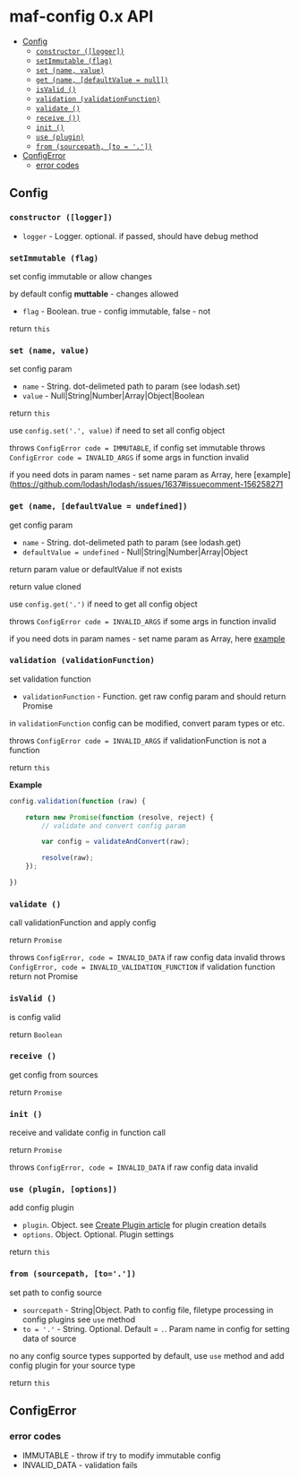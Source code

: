 # maf-config 0.x API

- [Config](#config)
    - [`constructor ([logger])`](#constructor-logger)
    - [`setImmutable (flag)`](#setimmutable-flag)
    - [`set (name, value)`](#set-name-value)
    - [`get (name, [defaultValue = null])`](#get-name-defaultvalue--null)
    - [`isValid ()`](#isvalid-)
    - [`validation (validationFunction)`](#validation-validationfunction)
    - [`validate ()`](#validate-)
    - [`receive ())`](#receive-)
    - [`init ()`](#init-)
    - [`use (plugin)`](#use-plugin)
    - [`from (sourcepath, [to = '.'])`](#from-sourcepath-to)
- [ConfigError](#configerror)
    - [error codes](error-codes)

## Config



### `constructor ([logger])`

- `logger` - Logger. optional. if passed, should have debug method



### `setImmutable (flag)`

set config immutable or allow changes

by default config **muttable** - changes allowed

- `flag` - Boolean. true - config immutable, false - not

return `this`



### `set (name, value)`

set config param

- `name` - String. dot-delimeted path to param (see lodash.set)
- `value` - Null|String|Number|Array|Object|Boolean

return `this`

use `config.set('.', value)` if need to set all config object

throws `ConfigError code = IMMUTABLE`, if config set immutable
throws `ConfigError code = INVALID_ARGS` if some args in function invalid

if you need dots in param names - set name param as Array, here [example](https://github.com/lodash/lodash/issues/1637#issuecomment-156258271



### `get (name, [defaultValue = undefined])`

get config param

- `name` - String. dot-delimeted path to param (see lodash.get)
- `defaultValue = undefined` - Null|String|Number|Array|Object

return param value or defaultValue if not exists

return value cloned

use `config.get('.')` if need to get all config object

throws `ConfigError code = INVALID_ARGS` if some args in function invalid

if you need dots in param names - set name param as Array, here [example](https://github.com/lodash/lodash/issues/1637#issuecomment-156258271)



### `validation (validationFunction)`

set validation function

- `validationFunction` - Function. get raw config param and should return Promise

in `validationFunction` config can be modified, convert param types or etc.

throws `ConfigError code = INVALID_ARGS` if validationFunction is not a function

return `this`

**Example**

```js
config.validation(function (raw) {

    return new Promise(function (resolve, reject) {
        // validate and convert config param

        var config = validateAndConvert(raw);

        resolve(raw);
    });

})
```


### `validate ()`

call validationFunction and apply config

return `Promise`

throws `ConfigError, code = INVALID_DATA` if raw config data invalid
throws `ConfigError, code = INVALID_VALIDATION_FUNCTION` if validation function return not Promise


### `isValid ()`

is config valid

return `Boolean`


### `receive ()`

get config from sources

return `Promise`



### `init ()`

receive and validate config in function call

return `Promise`

throws `ConfigError, code = INVALID_DATA` if raw config data invalid



### `use (plugin, [options])`

add config plugin

- `plugin`. Object. see [Create Plugin article](create-plugin.md) for plugin creation details
- `options`. Object. Optional. Plugin settings


return `this`



### `from (sourcepath, [to='.'])`

set path to config source

- `sourcepath` - String|Object. Path to config file, filetype processing in config plugins see `use` method
- `to = '.'` - String. Optional. Default = `.`. Param name in config for setting data of source

no any config source types supported by default, use `use` method and add config plugin for your source type

return `this`


<!-- ### `part (filepath, [pathInConfig])`

set path to file config part

- `filepath` - String. Path to config file part. If filename contains dots it will be used as dot-separated path to param (see example below)
- `pathInConfig` - String. Optional. dot-separated path to param in config (see lodash.set)

By default key in config will be filename without extension

no any config file types supported by default, use `use` method and add config plugin for your file type

return `this`

**Examples**

#### /etc/mongo-db.json

```json
{
    "host": null,
    "port": 27017
}
```


```js

config.part('/etc/mongo-db.json');

config.init()
    .then(() => {
        var fullConfig = config.get('.');

        // fullConfig =
        {
            db: {
                host: null,
                port: 27017
            }
        }
    })
    // ...

// OR

config.part('/etc/db.mongo.json');

config.init()
    .then(() => {
        var fullConfig = config.get('.');

        // fullConfig =
        {
            db: {
                mongo: {
                    host: null,
                    port: 27017
                }
            }

        }
    })


// OR


config.part('/etc/mongo-db.json', 'mongoDb');

config.init()
    .then(() => {
        var fullConfig = config.get('.');

        // fullConfig =
        {
            mongoDb: {
                host: null,
                port: 27017
            }
        }
    })
    // ...

```

### `parts (configParts)`

set paths to config parts

- `configParts` - Object[String] or Array[String]. Paths to config parts

For Object

object key can be dot-separated path to param in config (@see lodash.set)

value of key should be config part path

For Array

items should contain config part path

If file item contains dots it will be used as dot-separated path to param (see example below)

no any config file types supported by default, use `use` method and add config plugin for your file type

return `this`

if your config part filenames should be config keys without modifications use Array

```js
config.parts([
    '/etc/db.json',
    '/etc/browserVersions.json'
]);

config.init()
    .then(() => {
        config.get('db');
        config.get('browserVersions');
    })
```

if your need custom config keys for every part

```js

config.parts({
    'db.mongo': '/etc/mongo-db.json',
    browserVersions: '/etc/browser-versions.json'
});

config.init()
    .then(() => {
        var fullConfig = config.get('.');

        // fullConfig =
        {
            db: {
                mongo: {
                    // ...
                }
            },
            browserVersions: {
                // ..
            }
        }
    })
``` -->



## ConfigError

### error codes

- IMMUTABLE - throw if try to modify immutable config
- INVALID_DATA   - validation fails
